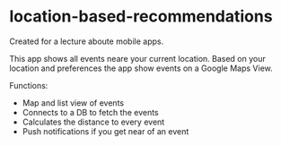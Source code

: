 # location-based-recommendations

Created for a lecture aboute mobile apps.

This app shows all events neare your current location. Based on your location and preferences the app show events on a Google Maps View.

Functions:
* Map and list view of events
* Connects to a DB  to fetch the events
* Calculates the distance to every event
* Push notifications if you get near of an event
